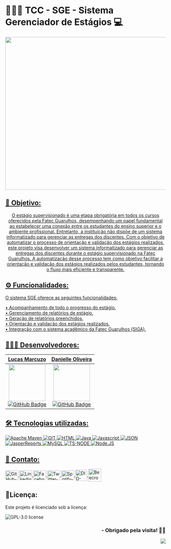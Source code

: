 <h1>👨🏻‍🎓 TCC - SGE - Sistema Gerenciador de Estágios 💻</h1>

<p align="center">
<a href="https://github.com/lucasmarcuzo/TCC-SGE-Sistema-Gerenciador-de-Estagios-Fatec-Guarulhos/">
<img  width="920"  height="480"  src="Presentation/SGE.gif">
</p>

## 🎯 Objetivo:

<div style="text-align: center;"> 
O estágio supervisionado é uma etapa obrigatória em todos os cursos oferecidos pela Fatec Guarulhos, desempenhando um papel fundamental ao estabelecer uma conexão entre os estudantes do ensino superior e o ambiente profissional. Entretanto, a instituição não dispõe de um sistema informatizado para gerenciar as entregas dos discentes. Com o objetivo de automatizar o processo de orientação e validação dos estágios realizados, este projeto visa desenvolver um sistema informatizado para gerenciar as entregas dos discentes durante o estágio supervisionado na Fatec Guarulhos. A automatização desse processo tem como objetivo facilitar a orientação e validação dos estágios realizados pelos estudantes, tornando o fluxo mais eficiente e transparente.
</div>

## ⚙️ Funcionalidades:

O sistema SGE oferece as seguintes funcionalidades:

• Acompanhamento de todo o progresso do estágio.<br>
• Gerenciamento de relatórios de estágio.<br>
• Geração de relatórios preenchidos.<br>
• Orientação e validação dos estágios realizados.<br>
• Integração com o sistema acadêmico da Fatec Guarulhos (SIGA).<br>

## 🧑🏻‍💻 Desenvolvedores:

| Lucas Marcuzo | Danielle Oliveira |
| :---: | :---: |
| <img src="https://github.com/LucasMarcuzo.png?size=115" width=115><br> [![GitHub Badge](https://img.shields.io/badge/GitHub-100000?style=plastic&logo=github&logoColor=whiteColor=white&link=https://github.com/LucasMarcuzo)](https://github.com/LucasMarcuzo) | <img src="https://avatars.githubusercontent.com/u/78177394?v=4?size=115" width=115><br>[![GitHub Badge](https://img.shields.io/badge/GitHub-100000?style=plastic&logo=github&logoColor=whiteColor=white&link=https://github.com/DanielleOliveiraC)](https://github.com/DanielleOliveiraC) |

## 🛠 Tecnologias utilizadas:

![Apache Maven](https://img.shields.io/badge/apache_maven-C71A36?logo=apachemaven&logoColor=white)
![GIT](https://img.shields.io/badge/GIT-E44C30?logo=git&logoColor=white)
![HTML](https://img.shields.io/badge/HTML5-E34F26?logo=html5&logoColor=white)
![Java](https://img.shields.io/badge/Java-ED8B00?logo=openjdk&logoColor=white)
![Javascript](https://img.shields.io/badge/JavaScript-323330?logo=javascript&logoColor=F7DF1E)
![JSON](https://img.shields.io/badge/json-5E5C5C?logo=json&logoColor=white)
![JasperReports](https://img.shields.io/badge/JasperReports-808080)
![MySQL](https://img.shields.io/badge/MySQL-005C84?logo=mysql&logoColor=white)
![TS-NODE](https://img.shields.io/badge/ts--node-3178C6?logo=ts-node&logoColor=white)
![Node.JS](https://img.shields.io/badge/Node%20js-339933?logo=nodedotjs&logoColor=white)

## 📱 Contato:

<div align="left">
    <a href="https://github.com/lucasmarcuzo" target="blank"><img align="center" src="https://github.com/rahuldkjain/github-profile-readme-generator/blob/master/src/images/icons/Social/github.svg" alt="GitHub-lucasmarcuzo" height="30" width="40" />
    </a>
    <a href="https://linkedin.com/in/lucasmarcuzo" target="blank"><img align="center" src="https://raw.githubusercontent.com/rahuldkjain/github-profile-readme-generator/master/src/images/icons/Social/linked-in-alt.svg" alt="Linkedin-lucasmarcuzo" height="30" width="40" />
    </a>  
    <a href="https://fb.com/lucasmarcuzzo" target="blank"><img align="center" src="https://raw.githubusercontent.com/rahuldkjain/github-profile-readme-generator/master/src/images/icons/Social/facebook.svg" alt="Facebook-lucasmarcuzzo" height="30" width="40" />
    </a>  
    <a href="https://twitter.com/lucassolace" target="blank"><img align="center" src="https://raw.githubusercontent.com/rahuldkjain/github-profile-readme-generator/master/src/images/icons/Social/twitter.svg" alt="Twitter-lucassolace" height="30" width="40" />
    </a>  
    <a href="https://open.spotify.com/user/12186237186" target="blank"><img align="center" src="https://github.com/rahuldkjain/github-profile-readme-generator/blob/master/src/images/icons/Social/spotify.svg" alt="Spotify-Lucas-Marcuzo" height="30" width="40" />
    </a>
    <a href="https://web.dio.me/users/lucas_marcuzo" target="_blank"><img align="center" src="https://hermes.digitalinnovation.one/assets/diome/logo-minimized.png" alt="DIO-Lucas-Marcuzo" height="35" width="37" />
    </a>
    <a href="https://www.beecrowd.com.br/judge/pt/profile/510115" target="blank"><img align="center" src="https://www.beecrowd.com.br/judge/favicon.ico?1635097036" alt="Beecrowd-Lucas-Marcuzo" height="40" width="40" />
    </a>
  <br>
</div>

## 📃Licença:

Este projeto é licenciado sob a licença:

![GPL-3.0 license](https://img.shields.io/github/license/lucasmarcuzo/TCC-SGE-Sistema-Gerenciador-de-Estagios-Fatec-Guarulhos)

<div align="right"> <h3> - Obrigado pela visita! ✌🏻 </h3> </div> 
<p align="right"> <img src="https://visitor-badge.laobi.icu/badge?page_id=lucasmarcuzo/TCC-SGE-Sistema-Gerenciador-de-Estagios-Fatec-Guarulhos"> </h3>


